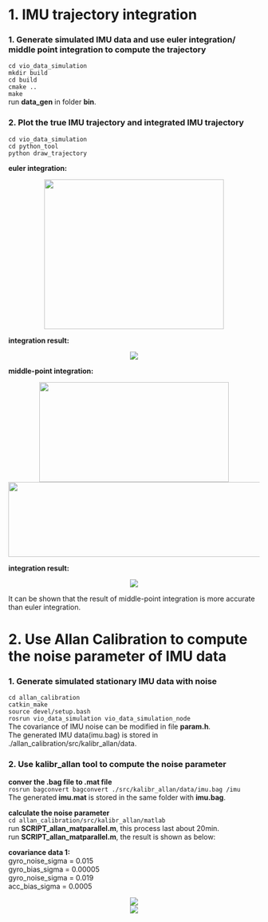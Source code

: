 # 1. IMU trajectory integration

### 1. Generate simulated IMU data and use euler integration/ middle point integration to compute the trajectory
`cd vio_data_simulation`  
`mkdir build`  
`cd build`  
`cmake ..`  
`make`  
run **data_gen** in folder **bin**.
  
### 2. Plot the true IMU trajectory and integrated IMU trajectory
`cd vio_data_simulation`  
`cd python_tool`  
`python draw_trajectory`

**euler integration:**
<div align=center><img width=360 height=300 src=https://github.com/lbw0502/Visual_Inertial_SLAM_Course/blob/master/exercise2_IMU_Calibration/doc/euler.png></div>

**integration result:**
<div align=center><img src =https://github.com/lbw0502/Visual_Inertial_SLAM_Course/blob/master/exercise2_IMU_Calibration/doc/euler_int.png></div>

**middle-point integration:**
<div align=center><img width=380 height=200 src=https://github.com/lbw0502/Visual_Inertial_SLAM_Course/blob/master/exercise2_IMU_Calibration/doc/midpoint1.png></div>
<div align=center><img width=620 height=150 src=https://github.com/lbw0502/Visual_Inertial_SLAM_Course/blob/master/exercise2_IMU_Calibration/doc/midpoint2.png></div>


**integration result:**
<div align=center><img src=https://github.com/lbw0502/Visual_Inertial_SLAM_Course/blob/master/exercise2_IMU_Calibration/doc/mid_point_int.png></div>

It can be shown that the result of middle-point integration is more accurate than euler integration.


# 2. Use Allan Calibration to compute the noise parameter of IMU data

### 1. Generate simulated stationary IMU data with noise
`cd allan_calibration`  
`catkin_make`  
`source devel/setup.bash`  
`rosrun vio_data_simulation vio_data_simulation_node`  
The covariance of IMU noise can be modified in file **param.h**.  
The generated IMU data(imu.bag) is stored in ./allan_calibration/src/kalibr_allan/data.

### 2. Use kalibr_allan tool to compute the noise parameter
**conver the .bag file to .mat file**  
`rosrun bagconvert bagconvert ./src/kalibr_allan/data/imu.bag /imu`  
The generated **imu.mat** is stored in the same folder with **imu.bag**.  

**calculate the noise parameter**  
`cd allan_calibration/src/kalibr_allan/matlab`  
run **SCRIPT_allan_matparallel.m**, this process last about 20min.  
run **SCRIPT_allan_matparallel.m**, the result is shown as below:  

**covariance data 1:**  
gyro_noise_sigma = 0.015  
gyro_bias_sigma = 0.00005  
gyro_noise_sigma = 0.019  
acc_bias_sigma = 0.0005  

<div align=center><img src=https://github.com/lbw0502/Visual_Inertial_SLAM_Course/blob/master/exercise2_IMU_Calibration/doc/imu_gyro1.png></div>
<div align=center><img src=https://github.com/lbw0502/Visual_Inertial_SLAM_Course/blob/master/exercise2_IMU_Calibration/doc/imu_acc1.png></div>




